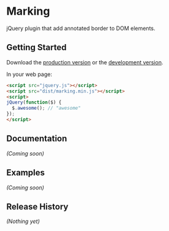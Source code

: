 # Marking

jQuery plugin that add annotated border to DOM elements.

## Getting Started
Download the [production version][min] or the [development version][max].

[min]: https://raw.github.com/akiyoshi83/jquery.marking/master/dist/marking.min.js
[max]: https://raw.github.com/akiyoshi83/jquery.marking/master/dist/marking.js

In your web page:

```html
<script src="jquery.js"></script>
<script src="dist/marking.min.js"></script>
<script>
jQuery(function($) {
  $.awesome(); // "awesome"
});
</script>
```

## Documentation
_(Coming soon)_

## Examples
_(Coming soon)_

## Release History
_(Nothing yet)_
